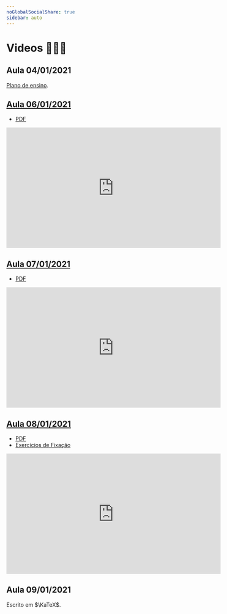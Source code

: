 ```yaml
---
noGlobalSocialShare: true
sidebar: auto
---
```


# Videos 👨🏼‍🏫

## Aula 04/01/2021

[Plano de ensino](https://ecloud.global/s/mexQgHM9m3Jci3E).

## [Aula 06/01/2021](https://carlosal1015.github.io/Algebra-linear-II/aulas/corpos.html)

- [PDF](https://ecloud.global/s/6zZLkH7ciyeaMmG)

<iframe width="560" height="315" src="https://www.youtube.com/embed/z9GZVGrg1As" frameborder="0" allow="autoplay; encrypted-media" allowfullscreen></iframe>

## [Aula 07/01/2021](https://carlosal1015.github.io/Algebra-linear-II/aulas/sistemas-lineares.html)

- [PDF](https://ecloud.global/s/TwPXSDJLgEnPABW)

<iframe width="560" height="315" src="https://www.youtube.com/embed/T0nmPER3PhA" frameborder="0" allow="autoplay; encrypted-media" allowfullscreen></iframe>

## [Aula 08/01/2021](https://carlosal1015.github.io/Algebra-linear-II/aulas/matrizes.html)

- [PDF](https://ecloud.global/s/9R7wgkxEXAwJCj2)
- [Exercícios de Fixação](https://ecloud.global/s/QccbFRH3z39do2S)

<iframe width="560" height="315" src="https://www.youtube.com/embed/-njpfeWaYAY" frameborder="0" allow="autoplay; encrypted-media" allowfullscreen></iframe>

## Aula 09/01/2021

Escrito em $\KaTeX$.
